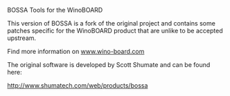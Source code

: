BOSSA Tools for the WinoBOARD

This version of BOSSA is a fork of the original project and contains some
patches specific for the WinoBOARD product that are unlike to be accepted
upstream.

Find more information on www.wino-board.com


The original software is developed by Scott Shumate and can be found here:

http://www.shumatech.com/web/products/bossa


